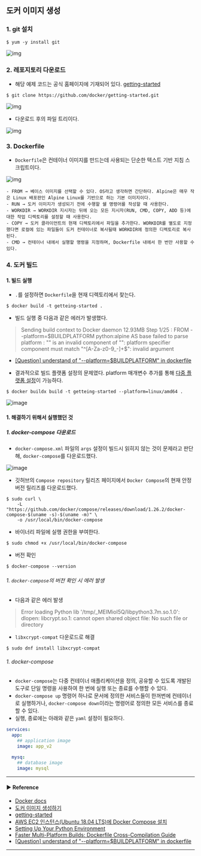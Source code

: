 ## 도커 이미지 생성
### 1. git 설치
~~~ shell
$ yum -y install git
~~~

![img](https://github.com/sanguk2794/AWS/assets/97398071/071fa57d-05c7-4306-8ea0-73fd51a9665d)

### 2. 레포지토리 다운로드
- 해당 예제 코드는 공식 홈페이지에 기재되어 있다. [getting-started](https://github.com/docker/getting-started/tree/master/app)

~~~ shell
$ git clone https://github.com/docker/getting-started.git
~~~

![img](https://github.com/sanguk2794/AWS/assets/97398071/e30b5ce5-669d-4d77-95bb-cf14039dc3e4)

- 다운로드 후의 파일 트리이다.

![img](https://github.com/sanguk2794/AWS/assets/97398071/b32aaf6c-a4a9-43fd-a315-b777396ba712)

### 3. Dockerfile
- `Dockerfile`은 컨테이너 이미지를 만드는데 사용되는 단순한 텍스트 기반 지침 스크립트이다.

![img](https://github.com/sanguk2794/AWS/assets/97398071/4da5a5aa-8495-4f98-aa4a-2c862a36de5e)

~~~
- FROM → 베이스 이미지를 선택할 수 있다. OS라고 생각하면 간단하다. Alpine은 매우 작은 Linux 배포판인 Alpine Linux를 기반으로 하는 기본 이미지이다. 
- RUN → 도커 이미지가 생성되기 전에 수행할 쉘 명령어를 작성할 때 사용한다.
- WORKDIR → WORKDIR 지시자는 뒤에 오는 모든 지시자(RUN, CMD, COPY, ADD 등)에 대한 작업 디렉토리를 설정할 때 사용한다.
- COPY → 도커 클라이언트의 현재 디렉토리에서 파일을 추가한다. WORKDIR를 별도로 지정했다면 로컬에 있는 파일들이 도커 컨테이너로 복사될때 WORKDIR에 정의한 디렉토리로 복사된다.
- CMD → 컨테이너 내에서 실행할 명령을 지정하며, Dockerfile 내에서 한 번만 사용할 수 있다.
~~~

### 4. 도커 빌드
#### 1. 빌드 실행 
- `.`를 설정하면 `Dockerfile`을 현재 디렉토리에서 찾는다.
~~~ shell
$ docker build -t getteing-started .
~~~

- 빌드 실행 중 다음과 같은 에러가 발생했다.
> Sending build context to Docker daemon  12.93MB
> Step 1/25 : FROM --platform=$BUILDPLATFORM python:alpine AS base
> failed to parse platform : "" is an invalid component of "": platform specifier component must match "^[A-Za-z0-9_-]+$": invalid argument

- [[Question] understand of "--platform=$BUILDPLATFORM" in dockerfile](https://github.com/moby/buildkit/issues/1241)

- 결과적으로 빌드 플랫폼 설정의 문제였다. platform 매개변수 추가를 통해 [다중 플랫폼 설정](https://www.docker.com/blog/faster-multi-platform-builds-dockerfile-cross-compilation-guide/)이 가능하다.
~~~ shell
$ docker buildx build -t getteing-started --platform=linux/amd64 .
~~~

![image](https://github.com/sanguk2794/AWS/assets/97398071/5a4f5837-3212-413f-8649-dab5b07a48b8)

#### 1. 해결하기 위해서 실행했던 것
##### 1. docker-compose 다운로드
- `docker-compose.xml` 파일의 `args` 설정이 빌드시 읽히지 않는 것이 문제라고 판단해, `docker-compose`를 다운로드했다.

![image](https://github.com/sanguk2794/AWS/assets/97398071/639b8780-04a9-4d2e-9a2e-19e186f3c663)

- 깃허브의 `Compose repository` 릴리즈 페이지에서 `Docker Compose`의 현재 안정 버전 릴리즈를 다운로드했다.

~~~ shell
$ sudo curl \
    -L "https://github.com/docker/compose/releases/download/1.26.2/docker-compose-$(uname -s)-$(uname -m)" \
    -o /usr/local/bin/docker-compose
~~~

- 바이너리 파일에 실행 권한을 부여한다.
~~~ shell
$ sudo chmod +x /usr/local/bin/docker-compose
~~~

- 버전 확인
~~~ shell
$ docker-compose --version
~~~

###### 1. `docker-compose`의 버전 확인 시 에러 발생
- 다음과 같은 에러 발생

> Error loading Python lib '/tmp/_MEIMioI5Q/libpython3.7m.so.1.0': dlopen: libcrypt.so.1: cannot open shared object file: No such file or directory

- `libxcrypt-compat` 다운로드로 해결
~~~ shell
$ sudo dnf install libxcrypt-compat
~~~

###### 1. docker-compose
- `docker-compose`는 다중 컨테이너 애플리케이션을 정의, 공유할 수 있도록 개발된 도구로 단일 명령을 사용하여 한 번에 실행 또는 종료를 수행할 수 있다.
- `docker-compose up` 명령어 하나로 문서에 정의한 서비스들이 한꺼번에 컨테이너로 실행하거나, `docker-compose down`이라는 명령어로 정의한 모든 서비스를 종료할 수 있다.
- 실행, 종료에는 아래와 같은 `yaml` 설정이 필요하다.
~~~ yaml
services:
  app:
    ## application image
    image: app_v2

  mysq:
    ## database image
    image: mysql
~~~





---
#### ▶ Reference
- [Docker docs](https://docs.docker.com/)
- [도커 이미지 생성하기](https://ajdkfl6445.gitbook.io/study/devops/docker/make-image)
- [getting-started](https://github.com/docker/getting-started/tree/master)
- [AWS EC2 인스턴스(Ubuntu 18.04 LTS)에 Docker Compose 설치](https://insight.infograb.net/docs/aws/installing-docker-compose-on-aws-ec2/)
- [Setting Up Your Python Environment](https://realpython.com/python-versions-docker/#setting-up-your-python-environment)
- [Faster Multi-Platform Builds: Dockerfile Cross-Compilation Guide](https://www.docker.com/blog/faster-multi-platform-builds-dockerfile-cross-compilation-guide/)
- [[Question] understand of "--platform=$BUILDPLATFORM" in dockerfile](https://github.com/moby/buildkit/issues/1241)
---
